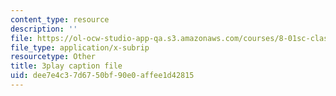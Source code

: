 ```yaml
---
content_type: resource
description: ''
file: https://ol-ocw-studio-app-qa.s3.amazonaws.com/courses/8-01sc-classical-mechanics-fall-2016/dee7e4c37d6750bf90e0affee1d42815_7x62TdS0Nn0.vtt
file_type: application/x-subrip
resourcetype: Other
title: 3play caption file
uid: dee7e4c3-7d67-50bf-90e0-affee1d42815
---
```

